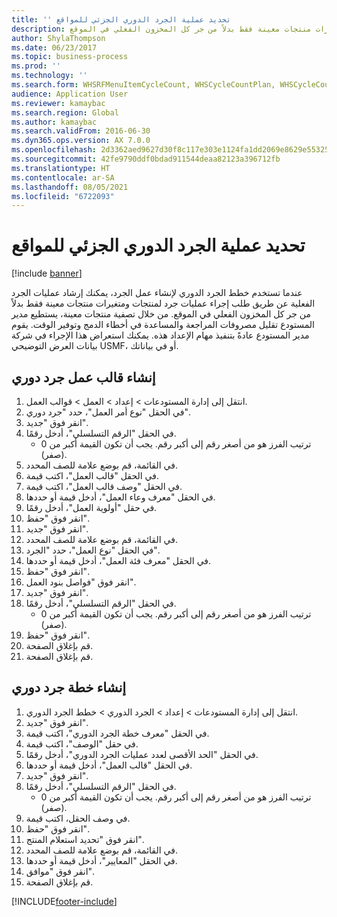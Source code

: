 ```yaml
---
title: 'تحديد ‬‏‫عملية الجرد الدوري الجزئي للمواقع‫ '
description: عندما تستخدم خطط الجرد الدوري لإنشاء عمل الجرد، يمكنك إرشاد عمليات الجرد الفعلية عن طريق طلب إجراء عمليات جرد لمنتجات ومتغيرات منتجات معينة فقط بدلاً من جر كل المخزون الفعلي في الموقع.
author: ShylaThompson
ms.date: 06/23/2017
ms.topic: business-process
ms.prod: ''
ms.technology: ''
ms.search.form: WHSRFMenuItemCycleCount, WHSCycleCountPlan, WHSCycleCountPlanListPage, WHSWorkTemplateTable
audience: Application User
ms.reviewer: kamaybac
ms.search.region: Global
ms.author: kamaybac
ms.search.validFrom: 2016-06-30
ms.dyn365.ops.version: AX 7.0.0
ms.openlocfilehash: 2d3362aed9627d30f8c117e303e1124fa1dd2069e8629e55325c6ff21fe51c01
ms.sourcegitcommit: 42fe9790ddf0bdad911544deaa82123a396712fb
ms.translationtype: HT
ms.contentlocale: ar-SA
ms.lasthandoff: 08/05/2021
ms.locfileid: "6722093"
---
```

# <a name="define-partial-location-cycle-counting-process"></a>تحديد ‬‏‫عملية الجرد الدوري الجزئي للمواقع‫  

[!include [banner](../../includes/banner.md)]

عندما تستخدم خطط الجرد الدوري لإنشاء عمل الجرد، يمكنك إرشاد عمليات الجرد الفعلية عن طريق طلب إجراء عمليات جرد لمنتجات ومتغيرات منتجات معينة فقط بدلاً من جر كل المخزون الفعلي في الموقع. من خلال تصفية منتجات معينة، يستطيع مدير المستودع تقليل مصروفات المراجعة والمساعدة في أخطاء الدمج وتوفير الوقت. يقوم مدير المستودع عادةً بتنفيذ مهام الإعداد هذه. يمكنك استعراض هذا الإجراء في شركة بيانات العرض التوضيحي USMF، أو في بياناتك.


## <a name="create-a-cycle-counting-work-template"></a>إنشاء قالب عمل جرد دوري
1. انتقل إلى إدارة المستودعات > إعداد > العمل > قوالب العمل.
2. في الحقل "نوع أمر العمل‬"، حدد "جرد دوري".
3. انقر فوق "جديد".
4. في الحقل "الرقم التسلسلي"، أدخل رقمًا.
    * ترتيب الفرز هو من أصغر رقم إلى أكبر رقم. يجب أن تكون القيمة أكبر من 0 (صفر).  
5. في القائمة، قم بوضع علامة للصف المحدد.
6. في الحقل "قالب العمل"، اكتب قيمة.
7. في الحقل "وصف قالب العمل"، اكتب قيمة.
8. في الحقل "معرف وعاء العمل‬"، أدخل قيمة أو حددها.
9. في حقل "أولوية العمل"، أدخل رقمًا.
10. انقر فوق "حفظ".
11. انقر فوق "جديد".
12. في القائمة، قم بوضع علامة للصف المحدد.
13. في الحقل "نوع العمل"، حدد "الجرد".
14. في الحقل "معرف فئة العمل"، أدخل قيمة أو حددها.
15. انقر فوق "حفظ".
16. انقر فوق "فواصل بنود العمل".
17. انقر فوق "جديد".
18. في الحقل "الرقم التسلسلي"، أدخل رقمًا.
    * ترتيب الفرز هو من أصغر رقم إلى أكبر رقم. يجب أن تكون القيمة أكبر من 0 (صفر).  
19. انقر فوق "حفظ".
20. قم بإغلاق الصفحة.
21. قم بإغلاق الصفحة.

## <a name="create-a-cycle-counting-plan"></a>إنشاء خطة جرد دوري
1. انتقل إلى إدارة المستودعات > إعداد > الجرد الدوري > خطط الجرد الدوري.
2. انقر فوق "جديد".
3. في الحقل "معرف خطة الجرد الدوري"، اكتب قيمة.
4. في حقل "الوصف"، اكتب قيمة.
5. في الحقل "الحد الأقصى لعدد عمليات الجرد الدوري"، أدخل رقمًا.
6. في الحقل "قالب العمل"، أدخل قيمة أو حددها.
7. انقر فوق "جديد".
8. في الحقل "الرقم التسلسلي"، أدخل رقمًا.
    * ترتيب الفرز هو من أصغر رقم إلى أكبر رقم. يجب أن تكون القيمة أكبر من 0 (صفر).  
9. في وصف الحقل، اكتب قيمة.
10. انقر فوق "حفظ".
11. انقر فوق "تحديد استعلام المنتج".
12. في القائمة، قم بوضع علامة للصف المحدد.
13. في الحقل "المعايير‬"، أدخل قيمة أو حددها.
14. انقر فوق "موافق".
15. قم بإغلاق الصفحة.



[!INCLUDE[footer-include](../../../includes/footer-banner.md)]